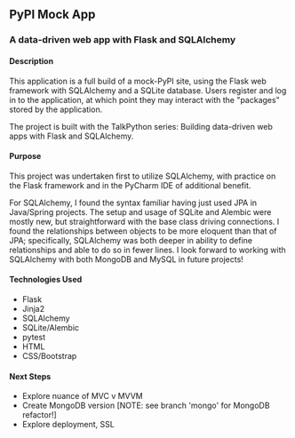 ## PyPI Mock App

### A data-driven web app with Flask and SQLAlchemy

#### Description

This application is a full build of a mock-PyPI site, using the Flask web framework with SQLAlchemy and a SQLite database.  Users register and log in to the application, at which point they may interact with the "packages" stored by the application.

The project is built with the TalkPython series: Building data-driven web apps with Flask and SQLAlchemy.

#### Purpose

This project was undertaken first to utilize SQLAlchemy, with practice on the Flask framework and in the PyCharm IDE of additional benefit.

For SQLAlchemy, I found the syntax familiar having just used JPA in Java/Spring projects.  The setup and usage of SQLite and Alembic were mostly new, but straightforward with the base class driving connections.  I found the relationships between objects to be more eloquent than that of JPA; specifically, SQLAlchemy was both deeper in ability to define relationships and able to do so in fewer lines.  I look forward to working with SQLAlchemy with both MongoDB and MySQL in future projects!

#### Technologies Used

* Flask
* Jinja2
* SQLAlchemy
* SQLite/Alembic
* pytest
* HTML
* CSS/Bootstrap

#### Next Steps

* Explore nuance of MVC v MVVM
* Create MongoDB version [NOTE: see branch 'mongo' for MongoDB refactor!]
* Explore deployment, SSL
